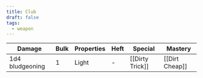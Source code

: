 ```yaml
---
title: Club
draft: false
tags:
  - weapon
---
```

| Damage          | Bulk | Properties | Heft | Special         | Mastery        |
| --------------- | ---- | ---------- | ---- | --------------- | -------------- |
| 1d4 bludgeoning | 1    | Light      | -    | [[Dirty Trick]] | [[Dirt Cheap]] |
